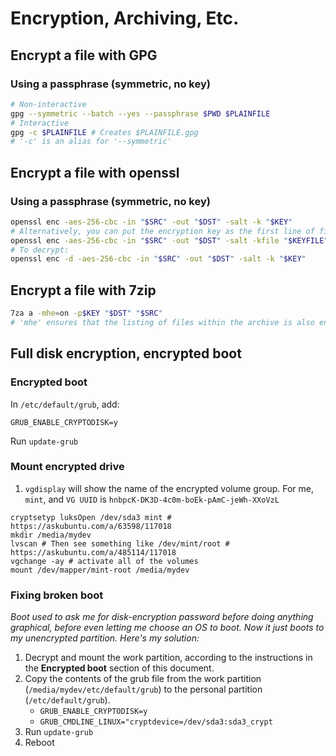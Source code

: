 # Encryption, Archiving, Etc.

## Encrypt a file with GPG
### Using a passphrase (symmetric, no key)
```bash
# Non-interactive
gpg --symmetric --batch --yes --passphrase $PWD $PLAINFILE
# Interactive
gpg -c $PLAINFILE # Creates $PLAINFILE.gpg
# '-c' is an alias for '--symmetric'
```

## Encrypt a file with openssl
### Using a passphrase (symmetric, no key)
```bash
openssl enc -aes-256-cbc -in "$SRC" -out "$DST" -salt -k "$KEY"
# Alternatively, you can put the encryption key as the first line of file $KEYFILE and use this:
openssl enc -aes-256-cbc -in "$SRC" -out "$DST" -salt -kfile "$KEYFILE"
# To decrypt:
openssl enc -d -aes-256-cbc -in "$SRC" -out "$DST" -salt -k "$KEY"
```

## Encrypt a file with 7zip
```bash
7za a -mhe=on -p$KEY "$DST" "$SRC"
# 'mhe' ensures that the listing of files within the archive is also encrypted
```
<!--stackedit_data:
eyJoaXN0b3J5IjpbMTAyNTYyMDQyNl19
-->

## Full disk encryption, encrypted boot

### Encrypted boot

In `/etc/default/grub`, add:
```
GRUB_ENABLE_CRYPTODISK=y
```
Run `update-grub`

### Mount encrypted drive

1. `vgdisplay` will show the name of the encrypted volume group.
For me, `mint`, and `VG UUID` is `hnbpcK-DK3D-4c0m-boEk-pAmC-jeWh-XXoVzL`
```
cryptsetyp luksOpen /dev/sda3 mint # https://askubuntu.com/a/63598/117018
mkdir /media/mydev
lvscan # Then see something like /dev/mint/root # https://askubuntu.com/a/485114/117018
vgchange -ay # activate all of the volumes
mount /dev/mapper/mint-root /media/mydev
```

### Fixing broken boot

*Boot used to ask me for disk-encryption password before doing anything graphical, before even letting me choose an OS to boot. Now it just boots to my unencrypted partition. Here's my solution:*

1. Decrypt and mount the work partition, according to the instructions in the **Encrypted boot** section of this document.
2. Copy the contents of the grub file from the work partition (`/media/mydev/etc/default/grub`) to the personal partition (`/etc/default/grub`).
    * `GRUB_ENABLE_CRYPTODISK=y`
    * `GRUB_CMDLINE_LINUX="cryptdevice=/dev/sda3:sda3_crypt`
3. Run `update-grub`
4. Reboot
